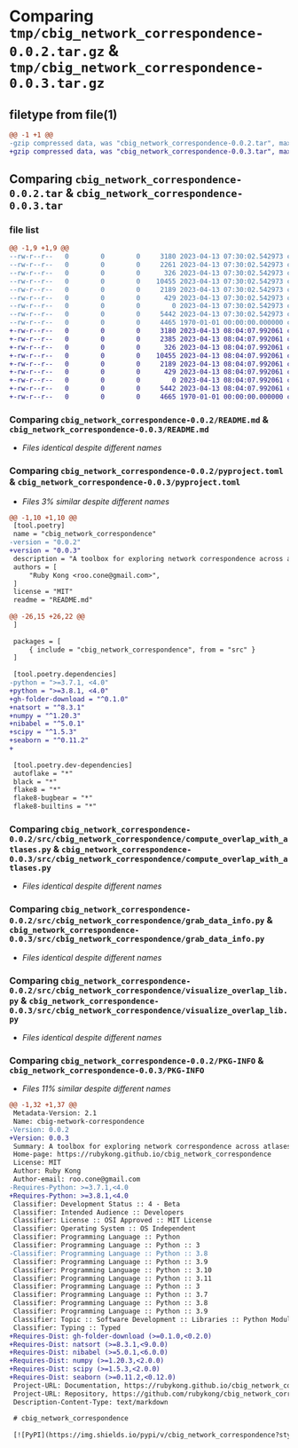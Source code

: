 # Comparing `tmp/cbig_network_correspondence-0.0.2.tar.gz` & `tmp/cbig_network_correspondence-0.0.3.tar.gz`

## filetype from file(1)

```diff
@@ -1 +1 @@
-gzip compressed data, was "cbig_network_correspondence-0.0.2.tar", max compression
+gzip compressed data, was "cbig_network_correspondence-0.0.3.tar", max compression
```

## Comparing `cbig_network_correspondence-0.0.2.tar` & `cbig_network_correspondence-0.0.3.tar`

### file list

```diff
@@ -1,9 +1,9 @@
--rw-r--r--   0        0        0     3180 2023-04-13 07:30:02.542973 cbig_network_correspondence-0.0.2/README.md
--rw-r--r--   0        0        0     2261 2023-04-13 07:30:02.542973 cbig_network_correspondence-0.0.2/pyproject.toml
--rw-r--r--   0        0        0      326 2023-04-13 07:30:02.542973 cbig_network_correspondence-0.0.2/src/cbig_network_correspondence/__init__.py
--rw-r--r--   0        0        0    10455 2023-04-13 07:30:02.542973 cbig_network_correspondence-0.0.2/src/cbig_network_correspondence/compute_overlap_with_atlases.py
--rw-r--r--   0        0        0     2189 2023-04-13 07:30:02.542973 cbig_network_correspondence-0.0.2/src/cbig_network_correspondence/grab_data_info.py
--rw-r--r--   0        0        0      429 2023-04-13 07:30:02.542973 cbig_network_correspondence-0.0.2/src/cbig_network_correspondence/load_example.py
--rw-r--r--   0        0        0        0 2023-04-13 07:30:02.542973 cbig_network_correspondence-0.0.2/src/cbig_network_correspondence/py.typed
--rw-r--r--   0        0        0     5442 2023-04-13 07:30:02.542973 cbig_network_correspondence-0.0.2/src/cbig_network_correspondence/visualize_overlap_lib.py
--rw-r--r--   0        0        0     4465 1970-01-01 00:00:00.000000 cbig_network_correspondence-0.0.2/PKG-INFO
+-rw-r--r--   0        0        0     3180 2023-04-13 08:04:07.992061 cbig_network_correspondence-0.0.3/README.md
+-rw-r--r--   0        0        0     2385 2023-04-13 08:04:07.992061 cbig_network_correspondence-0.0.3/pyproject.toml
+-rw-r--r--   0        0        0      326 2023-04-13 08:04:07.992061 cbig_network_correspondence-0.0.3/src/cbig_network_correspondence/__init__.py
+-rw-r--r--   0        0        0    10455 2023-04-13 08:04:07.992061 cbig_network_correspondence-0.0.3/src/cbig_network_correspondence/compute_overlap_with_atlases.py
+-rw-r--r--   0        0        0     2189 2023-04-13 08:04:07.992061 cbig_network_correspondence-0.0.3/src/cbig_network_correspondence/grab_data_info.py
+-rw-r--r--   0        0        0      429 2023-04-13 08:04:07.992061 cbig_network_correspondence-0.0.3/src/cbig_network_correspondence/load_example.py
+-rw-r--r--   0        0        0        0 2023-04-13 08:04:07.992061 cbig_network_correspondence-0.0.3/src/cbig_network_correspondence/py.typed
+-rw-r--r--   0        0        0     5442 2023-04-13 08:04:07.992061 cbig_network_correspondence-0.0.3/src/cbig_network_correspondence/visualize_overlap_lib.py
+-rw-r--r--   0        0        0     4665 1970-01-01 00:00:00.000000 cbig_network_correspondence-0.0.3/PKG-INFO
```

### Comparing `cbig_network_correspondence-0.0.2/README.md` & `cbig_network_correspondence-0.0.3/README.md`

 * *Files identical despite different names*

### Comparing `cbig_network_correspondence-0.0.2/pyproject.toml` & `cbig_network_correspondence-0.0.3/pyproject.toml`

 * *Files 3% similar despite different names*

```diff
@@ -1,10 +1,10 @@
 [tool.poetry]
 name = "cbig_network_correspondence"
-version = "0.0.2"
+version = "0.0.3"
 description = "A toolbox for exploring network correspondence across atlases"
 authors = [
     "Ruby Kong <roo.cone@gmail.com>",
 ]
 license = "MIT"
 readme = "README.md"
 
@@ -26,15 +26,22 @@
 ]
 
 packages = [
     { include = "cbig_network_correspondence", from = "src" }
 ]
 
 [tool.poetry.dependencies]
-python = ">=3.7.1, <4.0"
+python = ">=3.8.1, <4.0"
+gh-folder-download = "^0.1.0"
+natsort = "^8.3.1"
+numpy = "^1.20.3"
+nibabel = "^5.0.1"
+scipy = "^1.5.3"
+seaborn = "^0.11.2"
+
 
 [tool.poetry.dev-dependencies]
 autoflake = "*"
 black = "*"
 flake8 = "*"
 flake8-bugbear = "*"
 flake8-builtins = "*"
```

### Comparing `cbig_network_correspondence-0.0.2/src/cbig_network_correspondence/compute_overlap_with_atlases.py` & `cbig_network_correspondence-0.0.3/src/cbig_network_correspondence/compute_overlap_with_atlases.py`

 * *Files identical despite different names*

### Comparing `cbig_network_correspondence-0.0.2/src/cbig_network_correspondence/grab_data_info.py` & `cbig_network_correspondence-0.0.3/src/cbig_network_correspondence/grab_data_info.py`

 * *Files identical despite different names*

### Comparing `cbig_network_correspondence-0.0.2/src/cbig_network_correspondence/visualize_overlap_lib.py` & `cbig_network_correspondence-0.0.3/src/cbig_network_correspondence/visualize_overlap_lib.py`

 * *Files identical despite different names*

### Comparing `cbig_network_correspondence-0.0.2/PKG-INFO` & `cbig_network_correspondence-0.0.3/PKG-INFO`

 * *Files 11% similar despite different names*

```diff
@@ -1,32 +1,37 @@
 Metadata-Version: 2.1
 Name: cbig-network-correspondence
-Version: 0.0.2
+Version: 0.0.3
 Summary: A toolbox for exploring network correspondence across atlases
 Home-page: https://rubykong.github.io/cbig_network_correspondence
 License: MIT
 Author: Ruby Kong
 Author-email: roo.cone@gmail.com
-Requires-Python: >=3.7.1,<4.0
+Requires-Python: >=3.8.1,<4.0
 Classifier: Development Status :: 4 - Beta
 Classifier: Intended Audience :: Developers
 Classifier: License :: OSI Approved :: MIT License
 Classifier: Operating System :: OS Independent
 Classifier: Programming Language :: Python
 Classifier: Programming Language :: Python :: 3
-Classifier: Programming Language :: Python :: 3.8
 Classifier: Programming Language :: Python :: 3.9
 Classifier: Programming Language :: Python :: 3.10
 Classifier: Programming Language :: Python :: 3.11
 Classifier: Programming Language :: Python :: 3
 Classifier: Programming Language :: Python :: 3.7
 Classifier: Programming Language :: Python :: 3.8
 Classifier: Programming Language :: Python :: 3.9
 Classifier: Topic :: Software Development :: Libraries :: Python Modules
 Classifier: Typing :: Typed
+Requires-Dist: gh-folder-download (>=0.1.0,<0.2.0)
+Requires-Dist: natsort (>=8.3.1,<9.0.0)
+Requires-Dist: nibabel (>=5.0.1,<6.0.0)
+Requires-Dist: numpy (>=1.20.3,<2.0.0)
+Requires-Dist: scipy (>=1.5.3,<2.0.0)
+Requires-Dist: seaborn (>=0.11.2,<0.12.0)
 Project-URL: Documentation, https://rubykong.github.io/cbig_network_correspondence
 Project-URL: Repository, https://github.com/rubykong/cbig_network_correspondence
 Description-Content-Type: text/markdown
 
 # cbig_network_correspondence
 
 [![PyPI](https://img.shields.io/pypi/v/cbig_network_correspondence?style=flat-square)](https://pypi.python.org/pypi/cbig_network_correspondence/)
```


